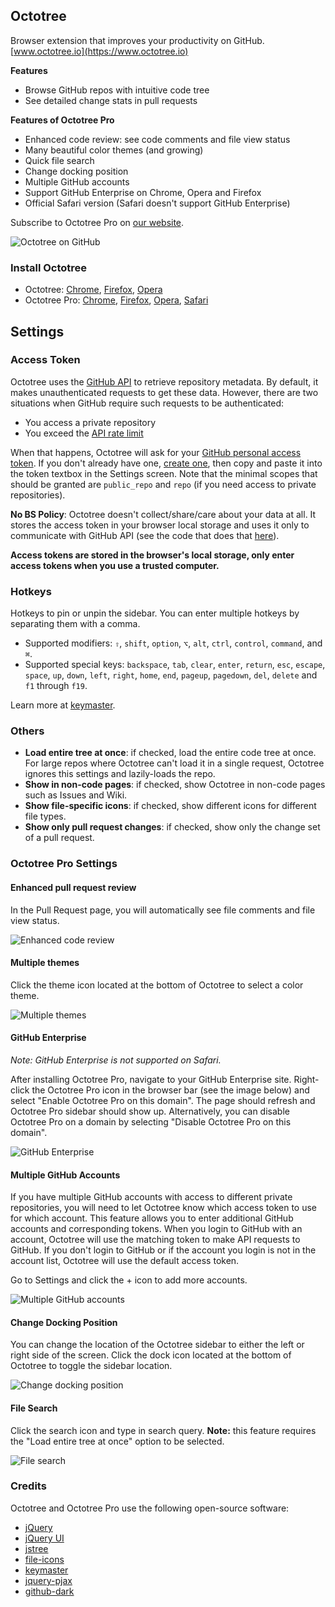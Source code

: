 ## Octotree

Browser extension that improves your productivity on GitHub. [www.octotree.io](https://www.octotree.io)

**Features**

- Browse GitHub repos with intuitive code tree
- See detailed change stats in pull requests

**Features of Octotree Pro**

- Enhanced code review: see code comments and file view status
- Many beautiful color themes (and growing)
- Quick file search
- Change docking position
- Multiple GitHub accounts
- Support GitHub Enterprise on Chrome, Opera and Firefox
- Official Safari version (Safari doesn't support GitHub Enterprise)

Subscribe to Octotree Pro on [our website](https://www.octotree.io).

![Octotree on GitHub](docs/chrome-github.png)

### Install Octotree

- Octotree: [Chrome](https://chrome.google.com/webstore/detail/octotree/bkhaagjahfmjljalopjnoealnfndnagc), [Firefox](https://addons.mozilla.org/en-US/firefox/addon/octotree/), [Opera](https://addons.opera.com/en/extensions/details/octotree/)
- Octotree Pro: [Chrome](https://chrome.google.com/webstore/detail/fjcahddnekkgihjnjnimgiggdmlgcnbc), [Firefox](https://addons.mozilla.org/en-US/firefox/addon/octotree-pro/), [Opera](https://addons.opera.com/en/extensions/details/octotree-pro/), [Safari](https://itunes.apple.com/us/app/octotree-pro/id1457450145?mt=12)

## Settings

### Access Token

Octotree uses the [GitHub API](https://developer.github.com/v3/) to retrieve repository metadata. By default, it makes unauthenticated requests to get these data. However, there are two situations when GitHub require such requests to be authenticated:

- You access a private repository
- You exceed the [API rate limit](https://developer.github.com/v3/#rate-limiting)

When that happens, Octotree will ask for your [GitHub personal access token](https://help.github.com/articles/creating-an-access-token-for-command-line-use). If you don't already have one, [create one](https://github.com/settings/tokens/new?scopes=repo&description=Octotree%20browser%20extension), then copy and paste it into the token textbox in the Settings screen. Note that the minimal scopes that should be granted are `public_repo` and `repo` (if you need access to private repositories).

**No BS Policy**: Octotree doesn't collect/share/care about your data at all. It stores the access token in your browser local storage and uses it only to communicate with GitHub API (see the code that does that [here](https://github.com/ovity/octotree/blob/559291ed9017f0c3429bc49419d001d9ea0ac510/src/adapters/github.js#L296-L313)).

**Access tokens are stored in the browser's local storage, only enter access tokens when you use a trusted computer.**

### Hotkeys

Hotkeys to pin or unpin the sidebar. You can enter multiple hotkeys by separating them with a comma.

- Supported modifiers: `⇧`, `shift`, `option`, `⌥`, `alt`, `ctrl`, `control`, `command`, and `⌘`.
- Supported special keys: `backspace`, `tab`, `clear`, `enter`, `return`, `esc`, `escape`, `space`, `up`, `down`, `left`, `right`, `home`, `end`, `pageup`, `pagedown`, `del`, `delete` and `f1` through `f19`.

Learn more at [keymaster](https://github.com/madrobby/keymaster#supported-keys).

### Others

- **Load entire tree at once**: if checked, load the entire code tree at once. For large repos where Octotree can't load it in a single request, Octotree ignores this settings and lazily-loads the repo.
- **Show in non-code pages**: if checked, show Octotree in non-code pages such as Issues and Wiki.
- **Show file-specific icons**: if checked, show different icons for different file types.
- **Show only pull request changes**: if checked, show only the change set of a pull request.

### Octotree Pro Settings

#### Enhanced pull request review

In the Pull Request page, you will automatically see file comments and file view status.

![Enhanced code review](docs/pro-pr.gif)

#### Multiple themes

Click the theme icon located at the bottom of Octotree to select a color theme.

![Multiple themes](docs/pro-themes.gif)

#### GitHub Enterprise

_Note: GitHub Enterprise is not supported on Safari._

After installing Octotree Pro, navigate to your GitHub Enterprise site. Right-click the Octotree Pro icon in the browser bar (see the image below) and select "Enable Octotree Pro on this domain". The page should refresh and Octotree Pro sidebar should show up. Alternatively, you can disable Octotree Pro on a domain by selecting "Disable Octotree Pro on this domain".

![GitHub Enterprise](docs/pro-ghe.png)

#### Multiple GitHub Accounts

If you have multiple GitHub accounts with access to different private repositories, you will need to let Octotree know which access token to use for which account.
This feature allows you to enter additional GitHub accounts and corresponding tokens. When you login to GitHub with an account, Octotree will use the matching token to make API requests to GitHub. If you don't login to GitHub or if the account you login is not in the account list, Octotree will use the default access token.

Go to Settings and click the + icon to add more accounts.

![Multiple GitHub accounts](docs/pro-ma.jpg)

#### Change Docking Position

You can change the location of the Octotree sidebar to either the left or right side of the screen. Click the dock icon located at the bottom of Octotree to toggle the sidebar location.

![Change docking position](docs/pro-dock.png)

#### File Search

Click the search icon and type in search query.
**Note:** this feature requires the "Load entire tree at once" option to be selected.

![File search](docs/pro-search.png)

### Credits

Octotree and Octotree Pro use the following open-source software:

- [jQuery](https://github.com/jquery/jquery)
- [jQuery UI](https://github.com/jquery/jquery-ui)
- [jstree](https://github.com/vakata/jstree)
- [file-icons](https://github.com/file-icons/atom)
- [keymaster](https://github.com/madrobby/keymaster)
- [jquery-pjax](https://github.com/defunkt/jquery-pjax)
- [github-dark](https://github.com/StylishThemes/GitHub-Dark)
